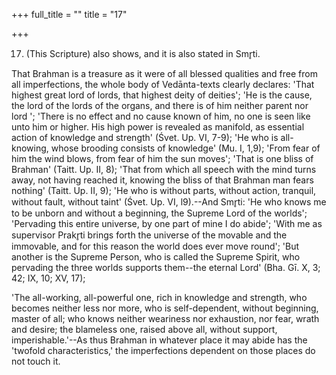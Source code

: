 +++
full_title = ""
title = "17"

+++


17. (This Scripture) also shows, and it is also stated in Smr̥ti.

That Brahman is a treasure as it were of all blessed qualities and free from all imperfections, the whole body of Vedānta-texts clearly declares: 'That highest great lord of lords, that highest deity of deities'; 'He is the cause, the lord of the lords of the organs, and there is of him neither parent nor lord '; 'There is no effect and no cause known of him, no one is seen like unto him or higher. His high power is revealed as manifold, as essential action of knowledge and strength' (Śvet. Up. VI, 7-9); 'He who is all-knowing, whose brooding consists of knowledge' (Mu. I, 1,9); 'From fear of him the wind blows, from fear of him the sun moves'; 'That is one bliss of Brahman' (Taitt. Up. II, 8); 'That from which all speech with the mind turns away, not having reached it, knowing the bliss of that Brahman man fears nothing' (Taitt. Up. II, 9); 'He who is without parts, without action, tranquil, without fault, without taint' (Śvet. Up. VI, l9).--And Smr̥ti: 'He who knows me to be unborn and without a beginning, the Supreme Lord of the worlds'; 'Pervading this entire universe, by one part of mine I do abide'; 'With me as supervisor Prakr̥ti brings forth the universe of the movable and the immovable, and for this reason the world does ever move round'; 'But another is the Supreme Person, who is called the Supreme Spirit, who pervading the three worlds supports them--the eternal Lord' (Bha. Gī. X, 3; 42; IX, 10; XV, 17);

 'The all-working, all-powerful one, rich in knowledge and strength, who becomes neither less nor more, who is self-dependent, without beginning, master of all; who knows neither weariness nor exhaustion, nor fear, wrath and desire; the blameless one, raised above all, without support, imperishable.'--As thus Brahman in whatever place it may abide has the 'twofold characteristics,' the imperfections dependent on those places do not touch it.

